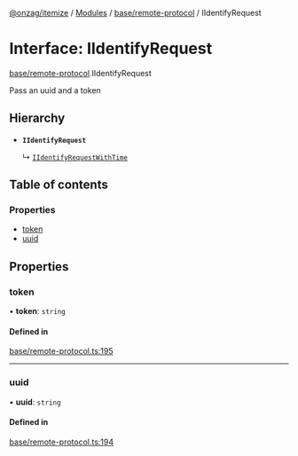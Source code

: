 [@onzag/itemize](../README.md) / [Modules](../modules.md) / [base/remote-protocol](../modules/base_remote_protocol.md) / IIdentifyRequest

# Interface: IIdentifyRequest

[base/remote-protocol](../modules/base_remote_protocol.md).IIdentifyRequest

Pass an uuid and a token

## Hierarchy

- **`IIdentifyRequest`**

  ↳ [`IIdentifyRequestWithTime`](client_internal_testing.IIdentifyRequestWithTime.md)

## Table of contents

### Properties

- [token](base_remote_protocol.IIdentifyRequest.md#token)
- [uuid](base_remote_protocol.IIdentifyRequest.md#uuid)

## Properties

### token

• **token**: `string`

#### Defined in

[base/remote-protocol.ts:195](https://github.com/onzag/itemize/blob/73e0c39e/base/remote-protocol.ts#L195)

___

### uuid

• **uuid**: `string`

#### Defined in

[base/remote-protocol.ts:194](https://github.com/onzag/itemize/blob/73e0c39e/base/remote-protocol.ts#L194)
